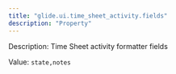 ```yaml
---
title: "glide.ui.time_sheet_activity.fields"
description: "Property"
---
```


Description: Time Sheet activity formatter fields

Value: `state,notes`